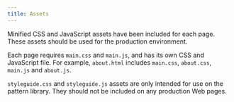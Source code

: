```yaml
---
title: Assets
---
```


Minified CSS and JavaScript assets have been included for each page. These assets should be used for the production environment.

Each page requires `main.css` and `main.js`, and has its own CSS and JavaScript file. For example, `about.html` includes `main.css`, `about.css`, `main.js` and `about.js`.

`styleguide.css` and `styleguide.js` assets are only intended for use on the pattern library. They should not be included on any production Web pages.
